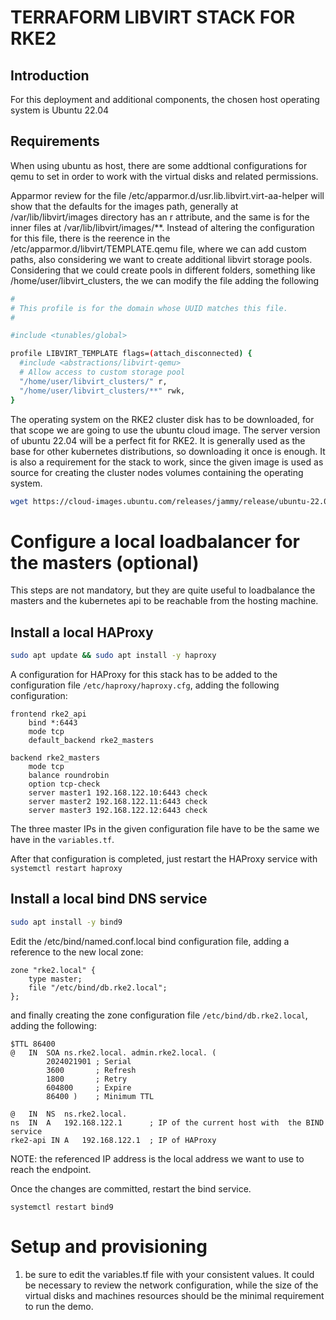 # TERRAFORM LIBVIRT STACK FOR RKE2

## Introduction

For this deployment and additional components, the chosen host operating system is Ubuntu 22.04

## Requirements

When using ubuntu as host, there are some addtional configurations for qemu to set in order to work with the virtual disks and related permissions.

Apparmor review for the file /etc/apparmor.d/usr.lib.libvirt.virt-aa-helper will show that the defaults for the images path, generally at /var/lib/libvirt/images directory has an r attribute, and the same is for the inner files at /var/lib/libvirt/images/**. Instead of altering the configuration for this file, there is the reerence in the /etc/apparmor.d/libvirt/TEMPLATE.qemu file, where we can add custom paths, also considering we want to create additional libvirt storage pools.
Considering that we could create pools in different folders, something like /home/user/libvirt_clusters, the we can modify the file adding the following

```bash
#
# This profile is for the domain whose UUID matches this file.
#

#include <tunables/global>

profile LIBVIRT_TEMPLATE flags=(attach_disconnected) {
  #include <abstractions/libvirt-qemu>
  # Allow access to custom storage pool
  "/home/user/libvirt_clusters/" r,
  "/home/user/libvirt_clusters/**" rwk,
}
```

The operating system on the RKE2 cluster disk has to be downloaded, for that scope we are going to use the ubuntu cloud image. The server version of ubuntu 22.04 will be a perfect fit for RKE2.
It is generally used as the base for other kubernetes distributions, so downloading it once is enough.
It is also a requirement for the stack to work, since the given image is used as source for creating the cluster nodes volumes containing the operating system.

```bash
wget https://cloud-images.ubuntu.com/releases/jammy/release/ubuntu-22.04-server-cloudimg-amd64.img
```

# Configure a local loadbalancer for the masters (optional)

This steps are not mandatory, but they are quite useful to loadbalance the masters and the kubernetes api to be reachable from the hosting machine.

## Install a local HAProxy

```bash
sudo apt update && sudo apt install -y haproxy
```

A configuration for HAProxy for this stack has to be added to the configuration file `/etc/haproxy/haproxy.cfg`, adding the following configuration:

```
frontend rke2_api
    bind *:6443
    mode tcp
    default_backend rke2_masters

backend rke2_masters
    mode tcp
    balance roundrobin
    option tcp-check
    server master1 192.168.122.10:6443 check
    server master2 192.168.122.11:6443 check
    server master3 192.168.122.12:6443 check
```

The three master IPs in the given configuration file have to be the same we have in the `variables.tf`.

After that configuration is completed, just restart the HAProxy service with `systemctl restart haproxy`

## Install a local bind DNS service

```bash
sudo apt install -y bind9
```

Edit the /etc/bind/named.conf.local bind configuration file, adding a reference to the new local zone:

```
zone "rke2.local" {
    type master;
    file "/etc/bind/db.rke2.local";
};
```

and finally creating the zone configuration file `/etc/bind/db.rke2.local`, adding the following:

```bind
$TTL 86400
@   IN  SOA ns.rke2.local. admin.rke2.local. (
        2024021901 ; Serial
        3600       ; Refresh
        1800       ; Retry
        604800     ; Expire
        86400 )    ; Minimum TTL

@   IN  NS  ns.rke2.local.
ns  IN  A   192.168.122.1      ; IP of the current host with  the BIND service
rke2-api IN A   192.168.122.1  ; IP of HAProxy
```

NOTE: the referenced IP address is the local address we want to use to reach the endpoint.

Once the changes are committed, restart the bind service.

`systemctl restart bind9`


# Setup and provisioning

1. be sure to edit the variables.tf file with your consistent values. It could be necessary to review the network configuration, while the size of the virtual disks and machines resources should be the minimal requirement to run the demo.
